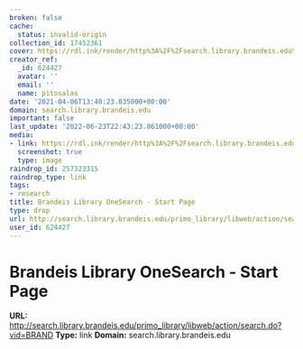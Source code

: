 ```yaml
---
broken: false
cache:
  status: invalid-origin
collection_id: 17452361
cover: https://rdl.ink/render/http%3A%2F%2Fsearch.library.brandeis.edu%2Fprimo_library%2Flibweb%2Faction%2Fsearch.do%3Fvid%3DBRAND
creator_ref:
  _id: 624427
  avatar: ''
  email: ''
  name: pitosalas
date: '2021-04-06T13:40:23.035000+00:00'
domain: search.library.brandeis.edu
important: false
last_update: '2022-06-23T22:43:23.861000+00:00'
media:
- link: https://rdl.ink/render/http%3A%2F%2Fsearch.library.brandeis.edu%2Fprimo_library%2Flibweb%2Faction%2Fsearch.do%3Fvid%3DBRAND
  screenshot: true
  type: image
raindrop_id: 257323315
raindrop_type: link
tags:
- research
title: Brandeis Library OneSearch - Start Page
type: drop
url: http://search.library.brandeis.edu/primo_library/libweb/action/search.do?vid=BRAND
user_id: 624427
---
```


# Brandeis Library OneSearch - Start Page

**URL:** http://search.library.brandeis.edu/primo_library/libweb/action/search.do?vid=BRAND
**Type:** link
**Domain:** search.library.brandeis.edu
